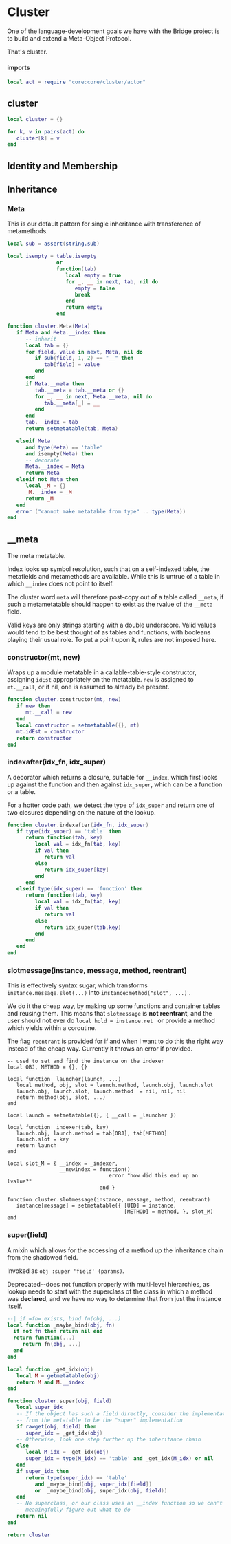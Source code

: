 # Cluster


One of the language\-development goals we have with the Bridge project is to
build and extend a Meta\-Object Protocol\.

That's cluster\.

#### imports

```lua
local act = require "core:core/cluster/actor"
```


## cluster

```lua
local cluster = {}

for k, v in pairs(act) do
   cluster[k] = v
end
```


## Identity and Membership


## Inheritance


### Meta

This is our default pattern for single inheritance with transference of
metamethods\.

```lua
local sub = assert(string.sub)

local isempty = table.isempty
                or
                function(tab)
                   local empty = true
                   for _, __ in next, tab, nil do
                      empty = false
                      break
                   end
                   return empty
                end

function cluster.Meta(Meta)
   if Meta and Meta.__index then
      -- inherit
      local tab = {}
      for field, value in next, Meta, nil do
         if sub(field, 1, 2) == "__" then
            tab[field] = value
         end
      end
      if Meta.__meta then
         tab.__meta = tab.__meta or {}
         for _, __ in next, Meta.__meta, nil do
            tab.__meta[_] = __
         end
      end
      tab.__index = tab
      return setmetatable(tab, Meta)

   elseif Meta
      and type(Meta) == 'table'
      and isempty(Meta) then
      -- decorate
      Meta.__index = Meta
      return Meta
   elseif not Meta then
      local _M = {}
      _M.__index = _M
      return _M
   end
   error ("cannot make metatable from type" .. type(Meta))
end
```


## \_\_meta

The meta metatable\.

Index looks up symbol resolution, such that on a self\-indexed table, the
metafields and metamethods are available\.  While this is untrue of a table
in which `__index` does not point to itself\.

The cluster word `meta` will therefore post\-copy out of a table called
`__meta`, if such a metametatable should happen to exist as the rvalue of
the `__meta` field\.

Valid keys are only strings starting with a double underscore\.  Valid values
would tend to be best thought of as tables and functions, with booleans
playing their usual role\.  To put a point upon it, rules are not imposed here\.


### constructor\(mt, new\)

Wraps up a module metatable in a callable\-table\-style constructor, assigning
`idEst` appropriately on the metatable\. `new` is assigned to `mt.__call`, or
if nil, one is assumed to already be present\.

```lua
function cluster.constructor(mt, new)
   if new then
      mt.__call = new
   end
   local constructor = setmetatable({}, mt)
   mt.idEst = constructor
   return constructor
end
```


### indexafter\(idx\_fn, idx\_super\)

A decorator which returns a closure, suitable for `__index`, which first
looks up against the function and then against `idx_super`, which can be a
function or a table\.

For a hotter code path, we detect the type of `idx_super` and return one of
two closures depending on the nature of the lookup\.

```lua
function cluster.indexafter(idx_fn, idx_super)
   if type(idx_super) == 'table' then
      return function(tab, key)
         local val = idx_fn(tab, key)
         if val then
            return val
         else
            return idx_super[key]
         end
      end
   elseif type(idx_super) == 'function' then
      return function(tab, key)
         local val = idx_fn(tab, key)
         if val then
            return val
         else
            return idx_super(tab,key)
         end
      end
   end
end
```


### slotmessage\(instance, message, method, reentrant\)

This is effectively syntax sugar, which transforms `instance.message.slot(...)`
into `instance:method("slot", ...)` \.

We do it the cheap way, by making up some functions and container tables and
reusing them\.  This means that `slotmessage` is **not reentrant**, and the
user should not ever do `local hold = instance.ret ` or provide a method
which yields within a coroutine\.

The flag `reentrant` is provided for if and when I want to do this the right
way instead of the cheap way\.  Currently it throws an error if provided\.

```lua-example
-- used to set and find the instance on the indexer
local OBJ, METHOD = {}, {}

local function _launcher(launch, ...)
   local method, obj, slot = launch.method, launch.obj, launch.slot
   launch.obj, launch.slot, launch.method  = nil, nil, nil
   return method(obj, slot, ...)
end

local launch = setmetatable({}, { __call = _launcher })

local function _indexer(tab, key)
   launch.obj, launch.method = tab[OBJ], tab[METHOD]
   launch.slot = key
   return launch
end

local slot_M = { __index = _indexer,
                 __newindex = function()
                                 error "how did this end up an lvalue?"
                              end }

function cluster.slotmessage(instance, message, method, reentrant)
   instance[message] = setmetatable({ [UID] = instance,
                                      [METHOD] = method, }, slot_M)
end

```


### super\(field\)

  A mixin which allows for the accessing of a method up the inheritance chain
from the shadowed field\.

Invoked as `obj :super 'field' (params)`\.

Deprecated\-\-does not function properly with multi\-level hierarchies, as lookup
needs to start with the superclass of the class in which a method was
**declared**, and we have no way to determine that from just the instance
itself\.

```lua
--| if =fn= exists, bind fn(obj, ...)
local function _maybe_bind(obj, fn)
  if not fn then return nil end
  return function(...)
     return fn(obj, ...)
  end
end

local function _get_idx(obj)
   local M = getmetatable(obj)
   return M and M.__index
end

function cluster.super(obj, field)
   local super_idx
   -- If the object has such a field directly, consider the implementation
   -- from the metatable to be the "super" implementation
   if rawget(obj, field) then
      super_idx = _get_idx(obj)
   -- Otherwise, look one step further up the inheritance chain
   else
      local M_idx = _get_idx(obj)
      super_idx = type(M_idx) == 'table' and _get_idx(M_idx) or nil
   end
   if super_idx then
      return type(super_idx) == 'table'
         and _maybe_bind(obj, super_idx[field])
         or  _maybe_bind(obj, super_idx(obj, field))
   end
   -- No superclass, or our class uses an __index function so we can't
   -- meaningfully figure out what to do
   return nil
end
```


```lua
return cluster
```
